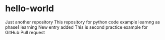 # hello-world
Just another repository
This repository for python code example learnng as phase1 learning
New entry added
This is second practice example for GitHub Pull request
